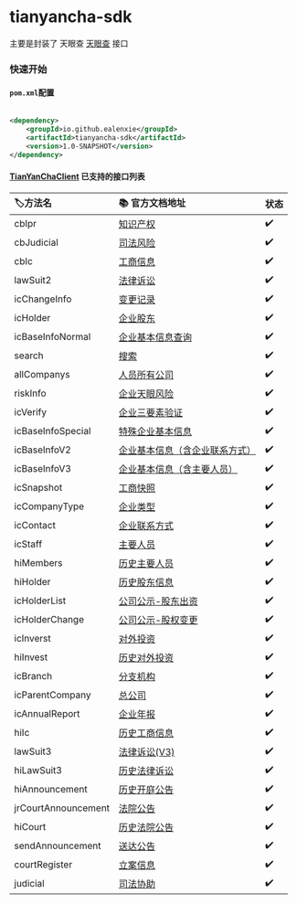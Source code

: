 tianyancha-sdk
======

主要是封装了 天眼查 [天眼查](http://open.tianyancha.com/) 接口

### 快速开始

#### `pom.xml`配置

```xml

<dependency>
    <groupId>io.github.ealenxie</groupId>
    <artifactId>tianyancha-sdk</artifactId>
    <version>1.0-SNAPSHOT</version>
</dependency>
```

#### [TianYanChaClient](https://github.com/EalenXie/sdk-all/blob/main/tianyancha-sdk/src/main/java/io/github/ealenxie/tianyancha/TianYanChaClient.java) 已支持的接口列表

| 🏷️方法名              | 📚 官方文档地址                                              | 状态  |
|:--------------------|:-------------------------------------------------------|:----|
| cbIpr               | [知识产权](http://open.tianyancha.com/open/1139)           | ✔️  |
| cbJudicial          | [司法风险](http://open.tianyancha.com/open/1002)           | ✔️  |
| cbIc                | [工商信息](http://open.tianyancha.com/open/1001)           | ✔️  |
| lawSuit2            | [法律诉讼](http://open.tianyancha.com/open/842)            | ✔️  |
| icChangeInfo        | [变更记录](http://open.tianyancha.com/open/822)            | ✔️  |
| icHolder            | [企业股东](http://open.tianyancha.com/open/821)            | ✔️  |
| icBaseInfoNormal    | [企业基本信息查询](http://open.tianyancha.com/open/1116)       | ✔️  |
| search              | [搜索](http://open.tianyancha.com/open/816)              | ✔️  |
| allCompanys         | [人员所有公司](http://open.tianyancha.com/open/450)          | ✔️  |
| riskInfo            | [企业天眼风险](http://open.tianyancha.com/open/425)          | ✔️  |
| icVerify            | [企业三要素验证](http://open.tianyancha.com/open/1074)        | ✔️  |
| icBaseInfoSpecial   | [特殊企业基本信息](http://open.tianyancha.com/open/1117)       | ✔️  |
| icBaseInfoV2        | [企业基本信息（含企业联系方式）](http://open.tianyancha.com/open/818) | ✔️  |
| icBaseInfoV3        | [企业基本信息（含主要人员）](http://open.tianyancha.com/open/819)   | ✔️  |
| icSnapshot          | [工商快照](http://open.tianyancha.com/open/1045)           | ✔️  |
| icCompanyType       | [企业类型](http://open.tianyancha.com/open/1047)           | ✔️  |
| icContact           | [企业联系方式](http://open.tianyancha.com/open/1046)         | ✔️  |
| icStaff             | [主要人员](http://open.tianyancha.com/open/820)            | ✔️  |
| hiMembers           | [历史主要人员](http://open.tianyancha.com/open/1050)         | ✔️  |
| hiHolder            | [历史股东信息](http://open.tianyancha.com/open/877)          | ✔️  |
| icHolderList        | [公司公示-股东出资](http://open.tianyancha.com/open/997)       | ✔️  |
| icHolderChange      | [公司公示-股权变更](http://open.tianyancha.com/open/998)       | ✔️  |
| icInverst           | [对外投资](http://open.tianyancha.com/open/823)            | ✔️  |
| hiInvest            | [历史对外投资](http://open.tianyancha.com/open/876)          | ✔️  |
| icBranch            | [分支机构](http://open.tianyancha.com/open/824)            | ✔️  |
| icParentCompany     | [总公司](http://open.tianyancha.com/open/963)             | ✔️  |
| icAnnualReport      | [企业年报](http://open.tianyancha.com/open/825)            | ✔️  |
| hiIc                | [历史工商信息](http://open.tianyancha.com/open/878)          | ✔️  |
| lawSuit3            | [法律诉讼(V3)](http://open.tianyancha.com/open/1114)       | ✔️  |
| hiLawSuit3          | [历史法律诉讼](http://open.tianyancha.com/open/1115)         | ✔️  |
| hiAnnouncement      | [历史开庭公告](http://open.tianyancha.com/open/875)          | ✔️  |
| jrCourtAnnouncement | [法院公告](http://open.tianyancha.com/open/841)            | ✔️  |
| hiCourt             | [历史法院公告](http://open.tianyancha.com/open/873)          | ✔️  |
| sendAnnouncement    | [送达公告](http://open.tianyancha.com/open/962)            | ✔️  |
| courtRegister       | [立案信息](http://open.tianyancha.com/open/961)            | ✔️  |
| judicial            | [司法协助](http://open.tianyancha.com/open/756)            | ✔️  |